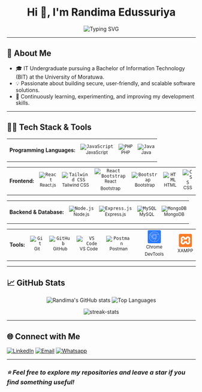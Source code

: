 <h1 align="center">Hi 👋, I'm Randima Edussuriya</h1>

<p align="center">
  <img src="https://readme-typing-svg.herokuapp.com?font=Fira+Code&size=26&duration=3000&pause=1000&color=00FFFF&center=true&vCenter=true&width=500&lines=Full+Stack+Web+Developer;MERN+Stack+%7C+MySQL;Problem+Solver+%7C+AI+Enthusiast+" alt="Typing SVG" />
</p>

---

## 🚀 About Me

- 🎓 IT Undergraduate pursuing a Bachelor of Information Technology (BIT) at the University of Moratuwa.  
- 💡 Passionate about building secure, user-friendly, and scalable software solutions.  
- 🚀 Continuously learning, experimenting, and improving my development skills.


---

## 👨‍💻 Tech Stack & Tools

<table>
  <tr>
    <td><h4>Programming Languages:</h4></td>
    <td align="center">
        <code><img width="35" src="https://cdn.jsdelivr.net/gh/devicons/devicon@latest/icons/javascript/javascript-original.svg" alt="JavaScript" title="JavaScript"/></code><br/>
        <sup>JavaScript</sup>
    </td>
    <td align="center">
        <code><img width="35" src="https://cdn.jsdelivr.net/gh/devicons/devicon@latest/icons/php/php-original.svg" alt="PHP" title="PHP"/></code><br/>
        <sup>PHP</sup>
    </td>
    <td align="center">
        <code><img width="35" src="https://cdn.jsdelivr.net/gh/devicons/devicon@latest/icons/java/java-original.svg" alt="Java" title="Java"/></code><br/>
        <sup>Java</sup>
    </td>
  </tr>
</table>

<table>
  <tr>
    <td><h4>Frontend:</h4></td>
    <td align="center">
        <code><img width="35" src="https://cdn.jsdelivr.net/gh/devicons/devicon@latest/icons/react/react-original.svg" alt="React" title="React"/></code><br/>
        <sup>React.js</sup>
    </td>
    <td align="center">
        <code><img width="35" src="https://cdn.jsdelivr.net/gh/devicons/devicon@latest/icons/tailwindcss/tailwindcss-original.svg" alt="Tailwind CSS" title="Tailwind CSS"/></code><br/>
        <sup>Tailwind CSS</sup>
    </td>
    <td align="center">
        <code><img width="35" src="https://cdn.jsdelivr.net/gh/devicons/devicon@latest/icons/reactbootstrap/reactbootstrap-original.svg" alt="React Bootstrap" title="React Bootstrap"/></code><br/>
        <sup>React Bootstrap</sup>
    </td>
    <td align="center">
        <code><img width="35" src="https://cdn.jsdelivr.net/gh/devicons/devicon@latest/icons/bootstrap/bootstrap-original.svg" alt="Bootstrap" title="Bootstrap"/></code><br/>
        <sup>Bootstrap</sup>
    </td>
    <td align="center">
        <code><img width="35" src="https://cdn.jsdelivr.net/gh/devicons/devicon@latest/icons/html5/html5-original.svg" alt="HTML" title="HTML"/></code><br/>
        <sup>HTML</sup>
    </td>
    <td align="center">
        <code><img width="35" src="https://cdn.jsdelivr.net/gh/devicons/devicon@latest/icons/css3/css3-original.svg" alt="CSS" title="CSS"/></code><br/>
        <sup>CSS</sup>
    </td>
  </tr>
</table>

<table>
  <tr>
    <td><h4>Backend & Database:</h4></td>
    <td align="center">
        <code><img width="35" src="https://www.vectorlogo.zone/logos/nodejs/nodejs-icon.svg" alt="Node.js" title="Node.js"/></code><br/>
        <sup>Node.js</sup>
    </td>
    <td align="center">
        <code><img width="35" src="https://skillicons.dev/icons?i=express" alt="Express.js" title="Express.js"/></code><br/>
        <sup>Express.js</sup>
    </td>
    <td align="center">
        <code><img width="35" src="https://skillicons.dev/icons?i=mysql" alt="MySQL" title="MySQL"/></code><br/>
        <sup>MySQL</sup>
    </td>
    <td align="center">
        <code><img width="35" src="https://cdn.jsdelivr.net/gh/devicons/devicon@latest/icons/mongodb/mongodb-original.svg" alt="MongoDB" title="MongoDB"/></code><br/>
        <sup>MongoDB</sup>
    </td>
  </tr>
</table>

<table>
  <tr>
    <td><h4>Tools:</h4></td>
    <td align="center">
        <code><img width="35" src="https://cdn.jsdelivr.net/gh/devicons/devicon@latest/icons/git/git-original.svg" alt="Git" title="Git"/></code><br/>
        <sup>Git</sup>
    </td>
    <td align="center">
        <code><img width="35" src="https://skillicons.dev/icons?i=github" alt="GitHub" title="GitHub"/></code><br/>
        <sup>GitHub</sup>
    </td>
    <td align="center">
        <code><img width="35" src="https://cdn.jsdelivr.net/gh/devicons/devicon@latest/icons/vscode/vscode-original.svg" alt="VS Code" title="VS Code"/></code><br/>
        <sup>VS Code</sup>
    </td>
    <td align="center">
        <code><img width="35" src="https://cdn.jsdelivr.net/gh/devicons/devicon@latest/icons/postman/postman-original.svg" alt="Postman" title="Postman"/></code><br/>
        <sup>Postman</sup>
    </td>
    <td align="center">
        <code><img width="35" src="./assets/chrome-devtools.svg" alt="Chrome DevTools" title="Chrome DevTools"/></code><br/>
        <sup>Chrome DevTools</sup>
    </td>
    <td align="center">
        <code><img width="35" src="./assets/xampp.svg" alt="XAMPP" title="XAMPP"/></code><br/>
        <sup>XAMPP</sup>
    </td>
  </tr>
</table>

---

## 📈 GitHub Stats

<p align="center">
  <img src="https://github-readme-stats.vercel.app/api?username=randima-edussuriya&show_icons=true&theme=dark&hide_border=true&border_radius=10&icon_color=00FFFF&hide_title=true&custom_title=My+GitHub+Stats&text_color=cccccc&ring_color=00ffff" alt="Randima's GitHub stats" />
  <img src="https://github-readme-stats.vercel.app/api/top-langs/?username=randima-edussuriya&layout=compact&theme=dark&hide_border=true&&border_radius=10&text_color=cccccc&title_color=cccccc&&langs_count=8" alt="Top Languages" />
</p>

<p align="center">
  <img src="https://github-readme-streak-stats.herokuapp.com/?user=randima-edussuriya&theme=dark&hide_border=true&border_radius=10&fire=00FFFF&text_color=cccccc&dates=cccccc&sideNums=00ffff" alt="streak-stats"/>
</p>

---

## 🌐 Connect with Me

[![LinkedIn](https://img.shields.io/badge/LinkedIn-0077B5?style=for-the-badge&logo=linkedin&logoColor=ffffff)](https://www.linkedin.com/in/randima-edussuriya/)
[![Email](https://img.shields.io/badge/Email-EA4335?style=for-the-badge&logo=gmail&logoColor=ffffff)](mailto:d.randima.edussuriya@gmail.com)
[![Whatsapp](https://img.shields.io/badge/Whatsapp-25D366?style=for-the-badge&logo=whatsapp&logoColor=ffffff)](https://wa.me/94712179248)

---

### _⭐️ Feel free to explore my repositories and leave a star if you find something useful!_